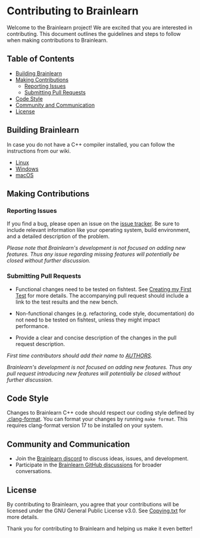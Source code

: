 # Contributing to Brainlearn

Welcome to the Brainlearn project! We are excited that you are interested in
contributing. This document outlines the guidelines and steps to follow when
making contributions to Brainlearn.

## Table of Contents

- [Building Brainlearn](#building-brainlearn)
- [Making Contributions](#making-contributions)
  - [Reporting Issues](#reporting-issues)
  - [Submitting Pull Requests](#submitting-pull-requests)
- [Code Style](#code-style)
- [Community and Communication](#community-and-communication)
- [License](#license)

## Building Brainlearn

In case you do not have a C++ compiler installed, you can follow the
instructions from our wiki.

- [Linux][linux-compiling-link]
- [Windows][windows-compiling-link]
- [macOS][macos-compiling-link]

## Making Contributions

### Reporting Issues

If you find a bug, please open an issue on the
[issue tracker][issue-tracker-link]. Be sure to include relevant information
like your operating system, build environment, and a detailed description of the
problem.

_Please note that Brainlearn's development is not focused on adding new features.
Thus any issue regarding missing features will potentially be closed without
further discussion._

### Submitting Pull Requests

- Functional changes need to be tested on fishtest. See
  [Creating my First Test][creating-my-first-test] for more details.
  The accompanying pull request should include a link to the test results and
  the new bench.

- Non-functional changes (e.g. refactoring, code style, documentation) do not
  need to be tested on fishtest, unless they might impact performance.

- Provide a clear and concise description of the changes in the pull request
  description.

_First time contributors should add their name to [AUTHORS](../AUTHORS)._

_Brainlearn's development is not focused on adding new features. Thus any pull
request introducing new features will potentially be closed without further
discussion._

## Code Style

Changes to Brainlearn C++ code should respect our coding style defined by
[.clang-format](.clang-format). You can format your changes by running
`make format`. This requires clang-format version 17 to be installed on your system.

## Community and Communication

- Join the [Brainlearn discord][discord-link] to discuss ideas, issues, and
  development.
- Participate in the [Brainlearn GitHub discussions][discussions-link] for
  broader conversations.

## License

By contributing to Brainlearn, you agree that your contributions will be licensed
under the GNU General Public License v3.0. See [Copying.txt][copying-link] for
more details.

Thank you for contributing to Brainlearn and helping us make it even better!


[copying-link]:           https://github.com/official-brainlearn/Brainlearn/blob/master/Copying.txt
[discord-link]:           https://discord.gg/GWDRS3kU6R
[discussions-link]:       https://github.com/official-brainlearn/Brainlearn/discussions/new
[creating-my-first-test]: https://github.com/official-brainlearn/fishtest/wiki/Creating-my-first-test#create-your-test
[issue-tracker-link]:     https://github.com/official-brainlearn/Brainlearn/issues
[linux-compiling-link]:   https://github.com/official-brainlearn/Brainlearn/wiki/Compiling-from-source#linux
[windows-compiling-link]: https://github.com/official-brainlearn/Brainlearn/wiki/Compiling-from-source#windows
[macos-compiling-link]:   https://github.com/official-brainlearn/Brainlearn/wiki/Compiling-from-source#macos
